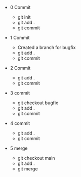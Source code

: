 + 0 Commit 
    + git init
    + git add .
    + git commit
  
+ 1 Commit
  + Created a branch for bugfix
  + git add .
  + git commit

+ 2 Commit
  + git add .
  + git commit
+ 3 commit 
  + git checkout bugfix
  + git add .
  + git commit
+ 4 commit
  + git add .
  + git commit
+ 5 merge
  + git checkout main
  + git add .
  + git merge